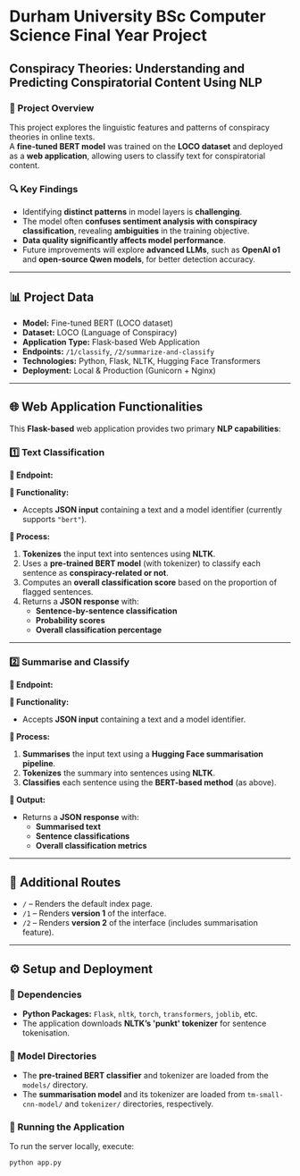 # Durham University BSc Computer Science Final Year Project
## Conspiracy Theories: Understanding and Predicting Conspiratorial Content Using NLP

### 📌 Project Overview
This project explores the linguistic features and patterns of conspiracy theories in online texts.  
A **fine-tuned BERT model** was trained on the **LOCO dataset** and deployed as a **web application**, allowing users to classify text for conspiratorial content.

### 🔍 Key Findings
- Identifying **distinct patterns** in model layers is **challenging**.
- The model often **confuses sentiment analysis with conspiracy classification**, revealing **ambiguities** in the training objective.
- **Data quality significantly affects model performance**.
- Future improvements will explore **advanced LLMs**, such as **OpenAI o1** and **open-source Qwen models**, for better detection accuracy.

---

## 📊 Project Data

- **Model:** Fine-tuned BERT (LOCO dataset)  
- **Dataset:** LOCO (Language of Conspiracy)  
- **Application Type:** Flask-based Web Application  
- **Endpoints:** `/1/classify`, `/2/summarize-and-classify`  
- **Technologies:** Python, Flask, NLTK, Hugging Face Transformers  
- **Deployment:** Local & Production (Gunicorn + Nginx)  


---

## 🌐 Web Application Functionalities

This **Flask-based** web application provides two primary **NLP capabilities**:

### **1️⃣ Text Classification**
**📌 Endpoint:**  

**🔹 Functionality:**  
- Accepts **JSON input** containing a text and a model identifier (currently supports `"bert"`).

**🔹 Process:**  
1. **Tokenizes** the input text into sentences using **NLTK**.
2. Uses a **pre-trained BERT model** (with tokenizer) to classify each sentence as **conspiracy-related or not**.
3. Computes an **overall classification score** based on the proportion of flagged sentences.
4. Returns a **JSON response** with:
   - **Sentence-by-sentence classification**
   - **Probability scores**
   - **Overall classification percentage**

---

### **2️⃣ Summarise and Classify**
**📌 Endpoint:**  

**🔹 Functionality:**  
- Accepts **JSON input** containing a text and a model identifier.

**🔹 Process:**  
1. **Summarises** the input text using a **Hugging Face summarisation pipeline**.
2. **Tokenizes** the summary into sentences using **NLTK**.
3. **Classifies** each sentence using the **BERT-based method** (as above).

**🔹 Output:**  
- Returns a **JSON response** with:
  - **Summarised text**
  - **Sentence classifications**
  - **Overall classification metrics**

---

## 📌 Additional Routes
- `/` – Renders the default index page.
- `/1` – Renders **version 1** of the interface.
- `/2` – Renders **version 2** of the interface (includes summarisation feature).

---

## ⚙️ Setup and Deployment

### 🔹 Dependencies
- **Python Packages:** `Flask`, `nltk`, `torch`, `transformers`, `joblib`, etc.
- The application downloads **NLTK’s 'punkt' tokenizer** for sentence tokenisation.

### 🔹 Model Directories
- The **pre-trained BERT classifier** and tokenizer are loaded from the `models/` directory.
- The **summarisation model** and its tokenizer are loaded from `tm-small-cnn-model/` and `tokenizer/` directories, respectively.

### 🔹 Running the Application
To run the server locally, execute:
```bash
python app.py
